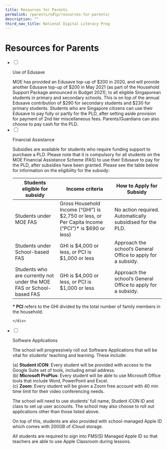 ```yaml
---
title: Resources for Parents
permalink: /parents/ndlp/resources-for-parents/
description: ""
third_nav_title: National Digital Literacy Prog
---
```

# Resources for Parents

<ul class="jekyllcodex_accordion">
<li>

<input id="accordion1" type="checkbox">

<label for="accordion1">Use of Edusave</label>

<div>
MOE has provided an Edusave top-up of $200 in 2020, and will provide another Edusave top-up of $200 in May 2021 (as part of the Household Support Package announced in Budget 2021), to all eligible Singaporean students in primary and secondary schools. This is on top of the annual Edusave contribution of $290 for secondary students and $230 for primary students. Students who are Singapore citizens can use their Edusave to pay fully or partly for the PLD, after setting aside provision for payment of 2nd tier miscellaneous fees. Parents/Guardians can also choose to pay cash for the PLD.
	
</div>

</li>
	
<li>

<input id="accordion2" type="checkbox">

<label for="accordion2">Financial Assistance</label>

<div>
	
Subsidies are available for students who require funding support to purchase a PLD. Please note that it is compulsory for all students on the MOE Financial Assistance Scheme (FAS) to use their Edusave to pay for the PLD, after subsidies have been granted. Please see the table below for information on the eligibility for the subsidy:

| Students eligible for subsidy | Income criteria | How to Apply for Subsidy |
| --- | --- | --- |
| Students under MOE FAS | Gross Household Income (“GHI”) is $2,750 or less, or Per Capita Income (“PCI”)\* is $690 or less) | No action required. Automatically subsidised for the PLD. |
| Students under School-based FAS | GHI is $4,000 or less, or PCI is $1,000 or less | Approach the school’s General Office to apply for a subsidy. |
| Students who are currently not under the MOE FAS or School-based FAS | GHI is $4,000 or less, or PCI is $1,000 or less | Approach the school’s General Office to apply for a subsidy. |

**\* PCI**&nbsp;refers to the GHI divided by the total number of family members in the household.
	
	</div>

</li>
	
<li>

<input id="accordion3" type="checkbox">

<label for="accordion3">Software Applications</label>

<div>

The school will progressively roll out Software Applications that will be vital for students’ teaching and learning. These include:&nbsp;

(a)&nbsp;**Student iCON**: Every student will be provided with access to the Google Suite set of tools, including email address.  
(b)&nbsp;**Microsoft ProPlus**: Every student will be able to use Microsoft Office tools that include Word, PowerPoint and Excel.&nbsp;  
(c)&nbsp;**Zoom**: Every student will be given a Zoom free account with 40 min time limit for their video conferencing needs.&nbsp;&nbsp;

The school will need to use students’ full name, Student iCON ID and class to set up user accounts. The school may also choose to roll out applications other than those listed above.
	
On top of this, students are also provided with school-managed Apple ID which comes with 200GB of iCloud storage.

All students are required to sign into FMS(S) Managed Apple ID so that teachers are able to use Apple Classroom during lessons.
</div></li></ul>